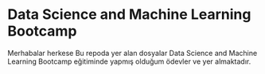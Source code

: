 # Data Science and Machine Learning Bootcamp
Merhabalar herkese
Bu repoda yer alan dosyalar Data Science and Machine Learning Bootcamp eğitiminde yapmış olduğum ödevler ve yer almaktadır.
